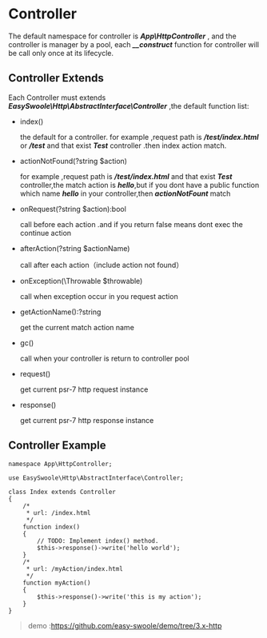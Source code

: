 # Controller
The default namespace for controller is ***App\HttpController*** , and the controller is manager by a pool, each ***__construct*** function for controller will be call only once at its lifecycle.

## Controller Extends
Each Controller must extends ***EasySwoole\Http\AbstractInterface\Controller*** ,the default function list:

- index()

    the default for a controller. for example ,request path is ***/test/index.html*** or ***/test*** and that exist ***Test*** controller .then index action match.
- actionNotFound(?string $action)
    
    for example ,request path is ***/test/index.html*** and that exist ***Test*** controller,the match action is ***hello***,but if you dont have a public function which name ***hello*** in your controller,then ***actionNotFount*** match 
- onRequest(?string $action):bool
    
    call before each action .and if you return false means dont exec the continue action
- afterAction(?string $actionName)

    call after each action（include action not found）
- onException(\Throwable $throwable)

    call when exception occur in you request action
- getActionName():?string

    get the current match action name
- gc()  
    
    call when your controller is return to controller pool
- request()
    
    get current psr-7 http request instance
- response()

    get current psr-7 http response instance
    
## Controller Example        
```
namespace App\HttpController;

use EasySwoole\Http\AbstractInterface\Controller;

class Index extends Controller
{
    /*
     * url: /index.html
     */
    function index()
    {
        // TODO: Implement index() method.
        $this->response()->write('hello world');
    }
    /*
     * url: /myAction/index.html
     */
    function myAction()
    {
        $this->response()->write('this is my action');
    }
}
```

> demo :https://github.com/easy-swoole/demo/tree/3.x-http